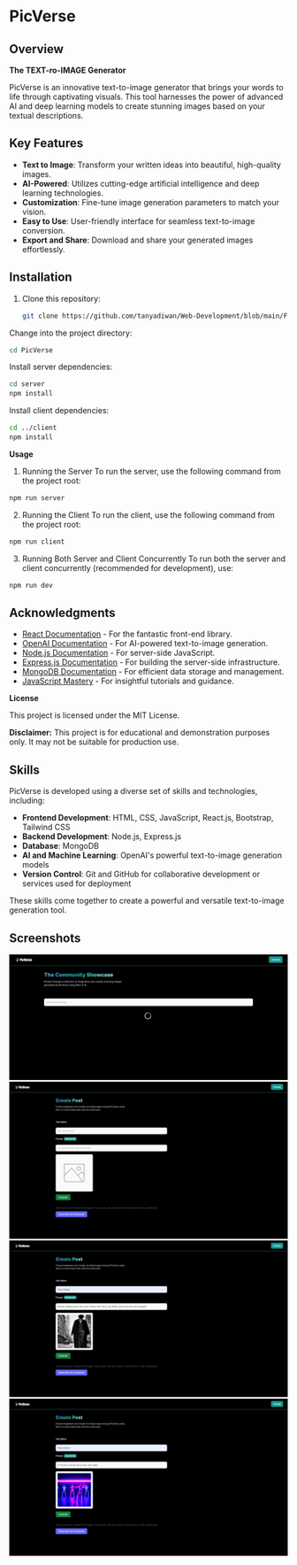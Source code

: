 
# PicVerse


## Overview
**The TEXT-ro-IMAGE Generator**

PicVerse is an innovative text-to-image generator that brings your words to life through captivating visuals. This tool harnesses the power of advanced AI and deep learning models to create stunning images based on your textual descriptions.

## Key Features

- **Text to Image**: Transform your written ideas into beautiful, high-quality images.
- **AI-Powered**: Utilizes cutting-edge artificial intelligence and deep learning technologies.
- **Customization**: Fine-tune image generation parameters to match your vision.
- **Easy to Use**: User-friendly interface for seamless text-to-image conversion.
- **Export and Share**: Download and share your generated images effortlessly.

## Installation

1. Clone this repository:

   ```bash
   git clone https://github.com/tanyadiwan/Web-Development/blob/main/Full-Stack%20Websites/PicVerse
Change into the project directory:

```bash
cd PicVerse
```
Install server dependencies:

```bash
cd server
npm install
```
Install client dependencies:

```bash
cd ../client
npm install
```
**Usage**

1. Running the Server
To run the server, use the following command from the project root:

```bash
npm run server
```
2. Running the Client
To run the client, use the following command from the project root:

```bash
npm run client
```
3. Running Both Server and Client Concurrently
To run both the server and client concurrently (recommended for development), use:

```bash
npm run dev
```

## Acknowledgments

- [React Documentation](https://reactjs.org/docs/getting-started.html) - For the fantastic front-end library.
- [OpenAI Documentation](https://platform.openai.com/docs) - For AI-powered text-to-image generation.
- [Node.js Documentation](https://nodejs.org/en/docs/) - For server-side JavaScript.
- [Express.js Documentation](https://expressjs.com/) - For building the server-side infrastructure.
- [MongoDB Documentation](https://docs.mongodb.com/) - For efficient data storage and management.
- [JavaScript Mastery](https://www.youtube.com/c/JavaScriptMastery) - For insightful tutorials and guidance.


**License**

This project is licensed under the MIT License.

**Disclaimer:** This project is for educational and demonstration purposes only. It may not be suitable for production use.








## Skills

PicVerse is developed using a diverse set of skills and technologies, including:

- **Frontend Development**: HTML, CSS, JavaScript, React.js, Bootstrap, Tailwind CSS
- **Backend Development**: Node.js, Express.js
- **Database**: MongoDB
- **AI and Machine Learning**: OpenAI's powerful text-to-image generation models
- **Version Control**: Git and GitHub for collaborative development or services used for deployment

These skills come together to create a powerful and versatile text-to-image generation tool.



## Screenshots

![Home Page](https://github.com/tanyadiwan/Web-Development/blob/main/Full-Stack%20Websites/PicVerse/PicVerse%20Screenshots/Home.png)
![Create Post Page](https://github.com/tanyadiwan/Web-Development/blob/main/Full-Stack%20Websites/PicVerse/PicVerse%20Screenshots/Create%20Image.png)
![Image Generated 1](https://github.com/tanyadiwan/Web-Development/blob/main/Full-Stack%20Websites/PicVerse/PicVerse%20Screenshots/Image%20Generated%201.png)
![Image Generated 2](https://github.com/tanyadiwan/Web-Development/blob/main/Full-Stack%20Websites/PicVerse/PicVerse%20Screenshots/Image%20Generated%202.png)

